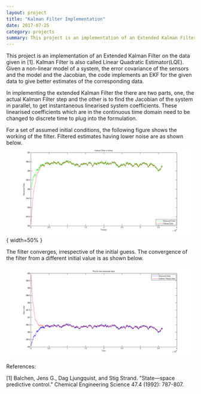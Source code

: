 ```yaml
---
layout: project
title: "Kalman Filter Implementation"
date: 2017-07-25
category: projects
summary: This project is an implementation of an Extended Kalman Filter (EKF) on the data obtained from a non-linear model of a chemical plant
---
```


This project is an implementation of an Extended Kalman Filter on the data given in [1]. Kalman Filter is also called Linear Quadratic Estimator(LQE). Given a non-linear model of a system, the error covariance of the sensors and the model and the Jacobian, the code implements an EKF for the given data to give better estimates of the corresponding data.

In implementing the extended Kalman Filter the there are two parts, one, the actual Kalman Filter step and the other is to find the Jacobian of the system in parallel, to get instantaneous linearised system coefficients. These linearised coefficients which are in the continuous time domain need to be changed to discrete time to plug into the formulation.

For a set of assumed initial conditions, the following figure shows the working of the filter. Filtered estimates having lower noise are as shown below.  
![Filter at work](/images/Kalman/Kalman.png){ width=50% }

The filter converges, irrespective of the initial guess. The convergence of the filter from a different initial value is as shown below.

![Filter Converging](/images/Kalman/Kalman_converging_2.png)

References:

[1] Balchen, Jens G., Dag Ljungquist, and Stig Strand. "State—space predictive control." Chemical Engineering Science 47.4 (1992): 787-807.

